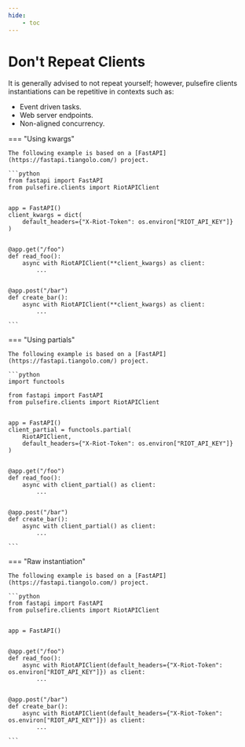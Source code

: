 ```yaml
---
hide:
    - toc
---
```


# Don't Repeat Clients

It is generally advised to not repeat yourself; however, pulsefire clients instantiations can be repetitive in contexts such as:

- Event driven tasks.
- Web server endpoints.
- Non-aligned concurrency.

=== "Using kwargs"

    The following example is based on a [FastAPI](https://fastapi.tiangolo.com/) project.

    ```python
    from fastapi import FastAPI
    from pulsefire.clients import RiotAPIClient


    app = FastAPI()
    client_kwargs = dict(
        default_headers={"X-Riot-Token": os.environ["RIOT_API_KEY"]}
    )


    @app.get("/foo")
    def read_foo():
        async with RiotAPIClient(**client_kwargs) as client:
            ...


    @app.post("/bar")
    def create_bar():
        async with RiotAPIClient(**client_kwargs) as client:
            ...

    ```

=== "Using partials"

    The following example is based on a [FastAPI](https://fastapi.tiangolo.com/) project.

    ```python
    import functools

    from fastapi import FastAPI
    from pulsefire.clients import RiotAPIClient


    app = FastAPI()
    client_partial = functools.partial(
        RiotAPIClient,
        default_headers={"X-Riot-Token": os.environ["RIOT_API_KEY"]}
    )


    @app.get("/foo")
    def read_foo():
        async with client_partial() as client:
            ...


    @app.post("/bar")
    def create_bar():
        async with client_partial() as client:
            ...

    ```

=== "Raw instantiation"

    The following example is based on a [FastAPI](https://fastapi.tiangolo.com/) project.

    ```python
    from fastapi import FastAPI
    from pulsefire.clients import RiotAPIClient


    app = FastAPI()


    @app.get("/foo")
    def read_foo():
        async with RiotAPIClient(default_headers={"X-Riot-Token": os.environ["RIOT_API_KEY"]}) as client:
            ...


    @app.post("/bar")
    def create_bar():
        async with RiotAPIClient(default_headers={"X-Riot-Token": os.environ["RIOT_API_KEY"]}) as client:
            ...

    ```
